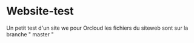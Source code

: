 # Website-test
Un petit test d'un site we pour Orcloud
les fichiers du siteweb sont sur la branche " master " 
